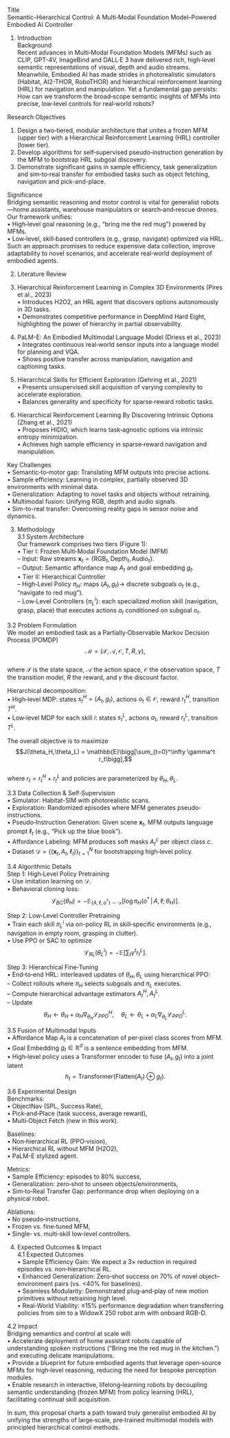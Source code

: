 Title  
Semantic-Hierarchical Control: A Multi‐Modal Foundation Model–Powered Embodied AI Controller

1. Introduction  
Background  
Recent advances in Multi‐Modal Foundation Models (MFMs) such as CLIP, GPT-4V, ImageBind and DALL·E 3 have delivered rich, high‐level semantic representations of visual, depth and audio streams. Meanwhile, Embodied AI has made strides in photorealistic simulators (Habitat, AI2-THOR, RoboTHOR) and hierarchical reinforcement learning (HRL) for navigation and manipulation. Yet a fundamental gap persists: How can we transform the broad‐scope semantic insights of MFMs into precise, low‐level controls for real‐world robots?  

Research Objectives  
1. Design a two‐tiered, modular architecture that unites a frozen MFM (upper tier) with a Hierarchical Reinforcement Learning (HRL) controller (lower tier).  
2. Develop algorithms for self‐supervised pseudo‐instruction generation by the MFM to bootstrap HRL subgoal discovery.  
3. Demonstrate significant gains in sample efficiency, task generalization and sim‐to‐real transfer for embodied tasks such as object fetching, navigation and pick-and-place.  

Significance  
Bridging semantic reasoning and motor control is vital for generalist robots—home assistants, warehouse manipulators or search‐and‐rescue drones. Our framework unifies:  
• High‐level goal reasoning (e.g., “bring me the red mug”) powered by MFMs.  
• Low‐level, skill‐based controllers (e.g., grasp, navigate) optimized via HRL.  
Such an approach promises to reduce expensive data collection, improve adaptability to novel scenarios, and accelerate real‐world deployment of embodied agents.

2. Literature Review  
1. Hierarchical Reinforcement Learning in Complex 3D Environments (Pires et al., 2023)  
   • Introduces H2O2, an HRL agent that discovers options autonomously in 3D tasks.  
   • Demonstrates competitive performance in DeepMind Hard Eight, highlighting the power of hierarchy in partial observability.  

2. PaLM-E: An Embodied Multimodal Language Model (Driess et al., 2023)  
   • Integrates continuous real‐world sensor inputs into a language model for planning and VQA.  
   • Shows positive transfer across manipulation, navigation and captioning tasks.  

3. Hierarchical Skills for Efficient Exploration (Gehring et al., 2021)  
   • Presents unsupervised skill acquisition of varying complexity to accelerate exploration.  
   • Balances generality and specificity for sparse‐reward robotic tasks.  

4. Hierarchical Reinforcement Learning By Discovering Intrinsic Options (Zhang et al., 2021)  
   • Proposes HIDIO, which learns task‐agnostic options via intrinsic entropy minimization.  
   • Achieves high sample efficiency in sparse‐reward navigation and manipulation.  

Key Challenges  
• Semantic‐to‐motor gap: Translating MFM outputs into precise actions.  
• Sample efficiency: Learning in complex, partially observed 3D environments with minimal data.  
• Generalization: Adapting to novel tasks and objects without retraining.  
• Multimodal fusion: Unifying RGB, depth and audio signals.  
• Sim-to-real transfer: Overcoming reality gaps in sensor noise and dynamics.

3. Methodology  
3.1 System Architecture  
Our framework comprises two tiers (Figure 1):  
• Tier I: Frozen Multi‐Modal Foundation Model (MFM)  
  – Input: Raw streams $\mathbf{x}_t = \{\text{RGB}_t, \text{Depth}_t, \text{Audio}_t\}$.  
  – Output: Semantic affordance map $A_t$ and goal embedding $g_t$.  
• Tier II: Hierarchical Controller  
  – High‐Level Policy $\pi_H$: maps $(A_t, g_t)\to$ discrete subgoals $o_t$ (e.g., “navigate to red mug”).  
  – Low‐Level Controllers $\{\pi_L^i\}$: each specialized motion skill (navigation, grasp, place) that executes actions $a_t$ conditioned on subgoal $o_t$.  

3.2 Problem Formulation  
We model an embodied task as a Partially‐Observable Markov Decision Process (POMDP)  
$$\mathcal{M} = (\mathcal{S}, \mathcal{A}, \mathcal{O}, T, R, \gamma),$$  
where $\mathcal{S}$ is the state space, $\mathcal{A}$ the action space, $\mathcal{O}$ the observation space, $T$ the transition model, $R$ the reward, and $\gamma$ the discount factor.  

Hierarchical decomposition:  
• High‐level MDP: states $s^H_t = (A_t, g_t)$, actions $o_t\in \mathcal{O}$, reward $r^H_t$, transition $T^H$.  
• Low‐level MDP for each skill $i$: states $s^L_t$, actions $a_t$, reward $r^L_t$, transition $T^L$.  

The overall objective is to maximize  
$$J(\theta_H,\theta_L) = \mathbb{E}\bigg[\sum_{t=0}^\infty \gamma^t r_t\bigg],$$  
where $r_t = r^H_t + r^L_t$ and policies are parameterized by $\theta_H,\theta_L$.

3.3 Data Collection & Self‐Supervision  
• Simulator: Habitat-SIM with photorealistic scans.  
• Exploration: Randomized episodes where MFM generates pseudo‐instructions.  
• Pseudo‐Instruction Generation: Given scene $\mathbf{x}_t$, MFM outputs language prompt $\ell_t$ (e.g., “Pick up the blue book”).  
• Affordance Labeling: MFM produces soft masks $A_t^c$ per object class $c$.  
• Dataset $\mathcal{D} = \{(\mathbf{x}_t, A_t, \ell_t)\}_{t=1}^N$ for bootstrapping high‐level policy.  

3.4 Algorithmic Details  
Step 1: High‐Level Policy Pretraining  
  • Use imitation learning on $\mathcal{D}$.  
  • Behavioral cloning loss:  
    $$\mathcal{L}_{BC}(\theta_H) = -\mathbb{E}_{(A,\ell,o^\ast)\sim\mathcal{D}}\big[\log \pi_H(o^\ast\,|\,A,\ell;\theta_H)\big].$$  

Step 2: Low‐Level Controller Pretraining  
  • Train each skill $\pi_L^i$ via on-policy RL in skill‐specific environments (e.g., navigation in empty room, grasping in clutter).  
  • Use PPO or SAC to optimize  
    $$\mathcal{L}_{RL}(\theta_L^i) = -\mathbb{E}[\sum_t \gamma^t r^L_t].$$  

Step 3: Hierarchical Fine‐Tuning  
  • End‐to‐end HRL: interleaved updates of $\theta_H,\theta_L$ using hierarchical PPO:  
    – Collect rollouts where $\pi_H$ selects subgoals and $\pi_L$ executes.  
    – Compute hierarchical advantage estimators $A^H_t,A^L_t$.  
    – Update  
      $$\theta_H \leftarrow \theta_H + \alpha_H \nabla_{\theta_H} \mathcal{L}_{PPO}^H,\quad  
        \theta_L \leftarrow \theta_L + \alpha_L \nabla_{\theta_L} \mathcal{L}_{PPO}^L.$$  

3.5 Fusion of Multimodal Inputs  
• Affordance Map $A_t$ is a concatenation of per‐pixel class scores from MFM.  
• Goal Embedding $g_t \in \mathbb{R}^d$ is a sentence embedding from MFM.  
• High‐level policy uses a Transformer encoder to fuse $(A_t,g_t)$ into a joint latent  
  $$h_t = \mathrm{Transformer}(\mathrm{Flatten}(A_t)\oplus g_t).$$  

3.6 Experimental Design  
Benchmarks:  
• ObjectNav ($\text{SPL}$, Success Rate),  
• Pick‐and‐Place (task success, average reward),  
• Multi‐Object Fetch (new in this work).  

Baselines:  
• Non‐hierarchical RL (PPO‐vision),  
• Hierarchical RL without MFM (H2O2),  
• PaLM-E stylized agent.  

Metrics:  
• Sample Efficiency: episodes to 80% success,  
• Generalization: zero‐shot to unseen objects/environments,  
• Sim‐to‐Real Transfer Gap: performance drop when deploying on a physical robot.  

Ablations:  
• No pseudo‐instructions,  
• Frozen vs. fine‐tuned MFM,  
• Single‐ vs. multi‐skill low‐level controllers.

4. Expected Outcomes & Impact  
4.1 Expected Outcomes  
• Sample Efficiency Gain: We expect a 3× reduction in required episodes vs. non‐hierarchical RL.  
• Enhanced Generalization: Zero‐shot success on 70% of novel object–environment pairs (vs. <40% for baselines).  
• Seamless Modularity: Demonstrated plug‐and‐play of new motion primitives without retraining high level.  
• Real‐World Viability: ≤15% performance degradation when transferring policies from sim to a WidowX 250 robot arm with onboard RGB-D.

4.2 Impact  
Bridging semantics and control at scale will:  
• Accelerate deployment of home assistant robots capable of understanding spoken instructions (“Bring me the red mug in the kitchen.”) and executing delicate manipulations.  
• Provide a blueprint for future embodied agents that leverage open‐source MFMs for high‐level reasoning, reducing the need for bespoke perception modules.  
• Enable research in interactive, lifelong‐learning robots by decoupling semantic understanding (frozen MFM) from policy learning (HRL), facilitating continual skill acquisition.  

In sum, this proposal charts a path toward truly generalist embodied AI by unifying the strengths of large‐scale, pre‐trained multimodal models with principled hierarchical control methods.